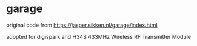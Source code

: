 # garage
original code from https://jasper.sikken.nl/garage/index.html

adopted for digispark and H34S 433MHz Wireless RF Transmitter Module
